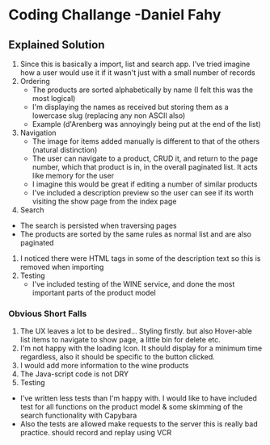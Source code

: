 # Coding Challange -Daniel Fahy


## Explained Solution

1. Since this is basically a import, list and search app. I've tried imagine how a user would use it if it wasn't just with a small number of records
1. Ordering
    * The products are sorted alphabetically by name (I felt this was the most logical)
    * I'm displaying the names as received but storing them as a lowercase slug (replacing any non ASCII also)
    * Example (d'Arenberg was annoyingly being put at the end of the list)
1. Navigation
    * The image for items added manually is different to that of the others (natural distinction)
    * The user can navigate to a product, CRUD it, and return to the page number, which that product is in, in the overall paginated list. It acts like memory for the user
    * I imagine this would be great if editing a number of similar products
    * I've included a description preview so the user can see if its worth visiting the show page from the index page
1. Search
  * The search is persisted when traversing pages
  * The products are sorted by the same rules as normal list and are also paginated
1. I noticed there were HTML tags in some of the description text so this is removed when importing
1. Testing
    * I've included testing of the WINE service, and done the most important parts of the product model


### Obvious Short Falls
1. The UX leaves a lot to be desired... Styling firstly. but also Hover-able list items to navigate to show page, a little bin for delete etc.
2. I'm not happy with the loading Icon. It should display for a minimum time regardless, also it should be specific to the button clicked.
3. I would add more information to the wine products
4. The Java-script code is not DRY
5. Testing
  * I've written less tests than I'm happy with. I would like to have included test for all functions on the product model & some skimming of the search functionality with Capybara
  * Also the tests are allowed make requests to the server this is really bad practice. should record and replay using VCR